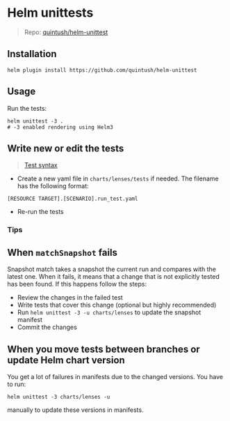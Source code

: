 # Helm unittests

> Repo: [quintush/helm-unittest](https://github.com/quintush/helm-unittest)

## Installation

```shell
helm plugin install https://github.com/quintush/helm-unittest
```

## Usage

Run the tests:

```shell
helm unittest -3 .
# -3 enabled rendering using Helm3
```

## Write new or edit the tests

> [Test syntax](https://github.com/quintush/helm-unittest/blob/master/DOCUMENT.md)

- Create a new yaml file in `charts/lenses/tests` if needed. The filename has the following format:

```shell
[RESOURCE TARGET].[SCENARIO].run_test.yaml
```

- Re-run the tests

### Tips

## When `matchSnapshot` fails

Snapshot match takes a snapshot the current run and compares with the latest one. When it fails, it means that a change that is not explicitly tested has been found. If this happens follow the steps:

- Review the changes in the failed test
- Write tests that cover this change (optional but highly recommended)
- Run `helm unittest -3 -u charts/lenses` to update the snapshot manifest
- Commit the changes

## When you move tests between branches or update Helm chart version

You get a lot of failures in manifests due to the changed versions.
You have to run:

```
helm unittest -3 charts/lenses -u
```

manually to update these versions in manifests.
